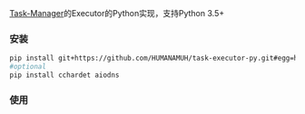 [Task-Manager](https://github.com/HUMANAMUH/task-manager)的Executor的Python实现，支持Python 3.5+

### 安装

```bash
pip install git+https://github.com/HUMANAMUH/task-executor-py.git#egg=humanamuh-task-executor
#optional
pip install cchardet aiodns
```

### 使用



